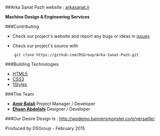 ##Arka Sanat Pazh website : [arkasanat.ir](http://arkasanat.ir)

**Machine Design & Engineering Services**

###Contributing

* Check our project's website and report any bugs or ideas in [issues](https://github.com/DSGroup/Arka-Sanat-Pazh/issues)

* Check our project's source with
```
    git clone https://github.com/DSGroup/Arka-Sanat-Pazh.git
```


###Building Technologies
* [HTML5](http://ali.md/wiki/html5)
* [CSS3](http://ali.md/css3ref)
* [1Styles](http://ali.md/1styles)


###The Team
* [**Amir Balali**](https://github.com/amirbll) Project Manager / Developer
* [**Ehsan Abdolahi**](https://github.com/ehsanab) Designer / Developer

###Our Desire Design Is : http://wpdemo.bannersmonster.com/versatile/

Produced by DSGroup - February 2015